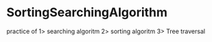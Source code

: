 # SortingSearchingAlgorithm
practice of 
1> searching algoritm 
2> sorting algoritm 
3> Tree traversal

